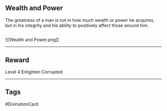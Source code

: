 ## Wealth and Power
The greatness of a man is not in how much wealth or power he acquires, but in his integrity and his ability to positively affect those around him.
## 
![[Wealth and Power.png]]

---
## Reward
Level 4 Enlighten
Corrupted

---
## Tags
#DivinationCard